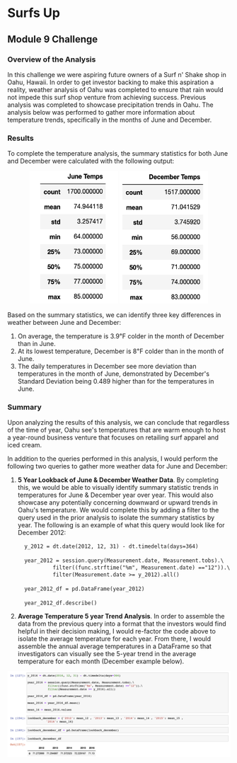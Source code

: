 # Surfs Up 
## Module 9 Challenge

### Overview of the Analysis

In this challenge we were aspiring future owners of a Surf n' Shake shop in Oahu, Hawaii. In order to get investor backing to make this aspiration a reality, weather analysis of Oahu was completed to ensure that rain would not impede this surf shop venture from achieving success. Previous analysis was completed to showcase precipitation trends in Oahu. The analysis below was performed to gather more information about temperature trends, specifically in the months of June and December.

### Results

To complete the temperature analysis, the summary statistics for both June and December were calculated with the following output:
<p align= "center"> 
<img src="https://github.com/hollyouellette/surfs_up/blob/main/Analysis/june_temps.png" width=200 height=300>
<img src="https://github.com/hollyouellette/surfs_up/blob/main/Analysis/december_temps.png" width=200 height=300>
</p> 

Based on the summary statistics, we can identify three key differences in weather between June and December:
   
   
   
   1. On average, the temperature is 3.9&#8457; colder in the month of December than in June. 
   2. At its lowest temperature, December is 8&#8457; colder than in the month of June.
   3. The daily temperatures in December see more deviation than temperatures in the month of June, demonstrated by December's Standard Deviation being 0.489 higher than for the temperatures in June. 

### Summary

Upon analyzing the results of this analysis, we can conclude that regardless of the time of year, Oahu see's temperatures that are warm enough to host a year-round business venture that focuses on retailing surf apparel and iced cream.

In addition to the queries performed in this analysis, I would perform the following two queries to gather more weather data for June and December:

   1. **5 Year Lookback of June & December Weather Data**. By completing this, we would be able to visually identify summary statistic trends in temperatures for June & December year over year. This would also showcase any potentially concerning downward or upward trends in Oahu's temperature. We would complete this by adding a filter to the query used in the prior analysis to isolate the summary statistics by year. The following is an example of what this query would look like for December 2012:

            y_2012 = dt.date(2012, 12, 31) - dt.timedelta(days=364)

            year_2012 = session.query(Measurement.date, Measurement.tobs).\
                     filter((func.strftime("%m", Measurement.date) =="12")).\
                     filter(Measurement.date >= y_2012).all()

            year_2012_df = pd.DataFrame(year_2012)

            year_2012_df.describe()

   2. **Average Temperature 5 year Trend Analysis**. In order to assemble the data from the previous query into a format that the investors would find helpful in their decision making, I would re-factor the code above to isolate the average temperature for each year. From there, I would assemble the annual average temperatures in a DataFrame so that investigators can visually see the 5-year trend in the average temperature for each month (December example below).

<p align="center"><img src="https://github.com/hollyouellette/surfs_up/blob/main/Analysis/december_lookback.png" width=700></p>
   
